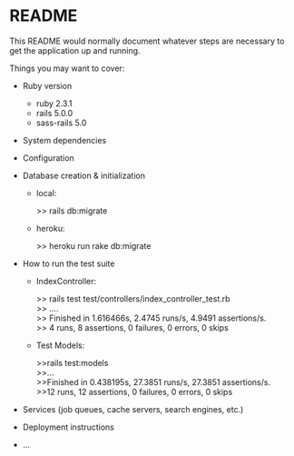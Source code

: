# README

This README would normally document whatever steps are necessary to get the
application up and running.

Things you may want to cover:

* Ruby version 
	* ruby 2.3.1
	* rails 5.0.0
	* sass-rails 5.0

* System dependencies

* Configuration

* Database creation & initialization
	* local: <p>>> rails db:migrate</p>
	* heroku: <p>>> heroku run rake db:migrate</p>

* How to run the test suite<br>
	* IndexController: <p>>> rails test test/controllers/index_controller_test.rb<br>
					 >> ....<br>
					 >> Finished in 1.616466s, 2.4745 runs/s, 4.9491 assertions/s.<br>
					 >>	4 runs, 8 assertions, 0 failures, 0 errors, 0 skips<br></p>
	* Test Models: <p>>>rails test:models <br>
					>>...<br>
					>>Finished in 0.438195s, 27.3851 runs/s, 27.3851 assertions/s.<br>
					>>12 runs, 12 assertions, 0 failures, 0 errors, 0 skips<br>
					</p>

* Services (job queues, cache servers, search engines, etc.)

* Deployment instructions

* ...
